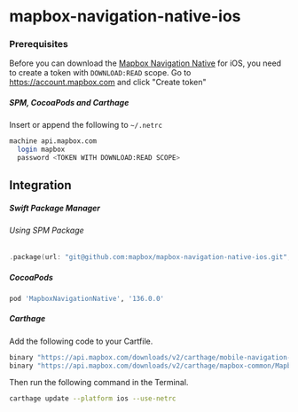 # mapbox-navigation-native-ios

### Prerequisites

Before you can download the [Mapbox Navigation Native](https://github.com/mapbox/mapbox-navigation-native) for iOS, you need to create a token with `DOWNLOAD:READ` scope.
Go to https://account.mapbox.com and click "Create token"

##### SPM, CocoaPods and Carthage
Insert or append the following to `~/.netrc`

```bash
machine api.mapbox.com
  login mapbox
  password <TOKEN WITH DOWNLOAD:READ SCOPE>
```

## Integration

##### Swift Package Manager

###### Using SPM Package

```swift
.package(url: "git@github.com:mapbox/mapbox-navigation-native-ios.git", from: "136.0.0"),
```

##### CocoaPods

```ruby
pod 'MapboxNavigationNative', '136.0.0'
```

##### Carthage

Add the following code to your Cartfile.

```bash
binary "https://api.mapbox.com/downloads/v2/carthage/mobile-navigation-native/MapboxNavigationNative.json" == 136.0.0
binary "https://api.mapbox.com/downloads/v2/carthage/mapbox-common/MapboxCommon-ios.json" == 23.6.0-rc.1
```

Then run the following command in the Terminal.
```bash
carthage update --platform ios --use-netrc
```
